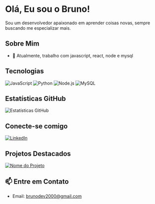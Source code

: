 <!-- Seu Nome -->
# Olá, Eu sou o Bruno!

<!-- Sua Introdução -->
Sou um desenvolvedor apaixonado em aprender coisas novas, sempre buscando me especializar mais.

<!-- Sobre Mim -->
## Sobre Mim
- 🌱 Atualmente, trabalho com javascript, react, node e mysql

<!-- Tecnologias -->
## Tecnologias
<!--![HTML5](https://img.shields.io/badge/-HTML5-E34F26?style=flat&logo=html5&logoColor=white)-->
<!--![CSS3](https://img.shields.io/badge/-CSS3-1572B6?style=flat&logo=css3&logoColor=white) -->
![JavaScript](https://img.shields.io/badge/-JavaScript-F7DF1E?style=flat&logo=javascript&logoColor=black)
![Python](https://img.shields.io/badge/-Python-3776AB?style=flat&logo=python&logoColor=white)
![Node.js](https://img.shields.io/badge/-Node.js-339933?style=flat&logo=node.js&logoColor=white)
![MySQL](https://img.shields.io/badge/-MySQL-4479A1?style=flat&logo=mysql&logoColor=white)
<!-- Adicione mais tecnologias conforme necessário -->

<!-- Estatísticas -->
## Estatísticas GitHub
![Estatísticas GitHub](https://github-readme-stats.vercel.app/api?username=bhcouto&show_icons=true&theme=dark)

<!-- Links para Redes Sociais -->
## Conecte-se comigo
[![LinkedIn](https://img.shields.io/badge/-LinkedIn-0077B5?style=flat&logo=linkedin&logoColor=white)](https://www.linkedin.com/in/devbrunohenrique2000)
<!-- Adicione mais links para outras redes sociais -->

<!-- Ícones de Projetos -->
## Projetos Destacados
[![Nome do Projeto](https://img.shields.io/badge/-API_Gerenciador_de_Usuarios-181717?style=flat&logo=github&logoColor=white)](https://github.com/bhcouto/API_Gerenciamento_Usuarios)

<!-- Rodapé -->
## 📫 Entre em Contato
- Email: brunodev2000@gmail.com
